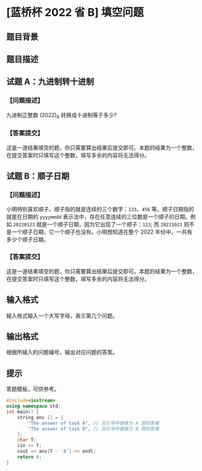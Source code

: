 # [蓝桥杯 2022 省 B] 填空问题

## 题目背景



## 题目描述


## 试题 A：九进制转十进制

### 【问题描述】

九进制正整数 $(2022)_{9}$ 转换成十进制等于多少?

### 【答案提交】

这是一道结果填空的题，你只需要算出结果后提交即可。本题的结果为一个整数，在提交答案时只填写这个整数，填写多余的内容将无法得分。

## 试题 B：顺子日期

### 【问题描述】

小明特别喜欢顺子。顺子指的就是连续的三个数字：`123`、`456` 等。顺子日期指的就是在日期的 `уyyymmdd` 表示法中，存在任意连续的三位数是一个顺子的日期。例如 `20220123` 就是一个顺子日期，因为它出现了一个顺子：`123`; 而 `20221023` 则不是一个顺子日期，它一个顺子也没有。小明想知道在整个 2022 年份中，一共有多少个顺子日期。

### 【答案提交】

这是一道结果填空的题，你只需要算出结果后提交即可。本题的结果为一个整数，在提交答案时只填写这个整数，填写多余的内容将无法得分。


## 输入格式

输入格式输入一个大写字母，表示第几个问题。

## 输出格式

根据所输入的问题编号，输出对应问题的答案。

## 提示

答题模板，可供参考。

```cpp
#include<iostream>
using namespace std;
int main() {
    string ans [] = {
        "The answer of task A", // 双引号中替换为 A 题的答案
        "The answer of task B", // 双引号中替换为 B 题的答案
    };
    char T;
    cin >> T;
    cout << ans[T - 'A'] << endl;
    return 0;
}
```
